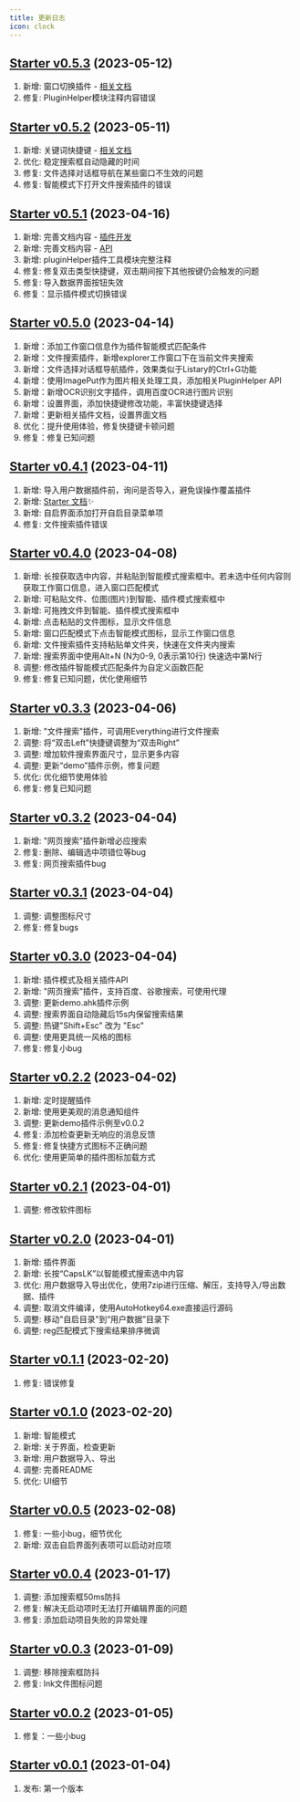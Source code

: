 ```yaml
---
title: 更新日志
icon: clock
---
```


## [Starter v0.5.3](https://github.com/AkiChase/Starter/releases/tag/v0.5.3) (2023-05-12)
1. 新增: 窗口切换插件 - [相关文档](https://AkiChase.github.io/Starter/plugin/window-switcher)
2. 修复: PluginHelper模块注释内容错误

## [Starter v0.5.2](https://github.com/AkiChase/Starter/releases/tag/v0.5.2) (2023-05-11)

1. 新增: 关键词快捷键 - [相关文档](https://AkiChase.github.io/Starter/guide/setting/#控制)
2. 优化: 稳定搜索框自动隐藏的时间
3. 修复: 文件选择对话框导航在某些窗口不生效的问题
4. 修复: 智能模式下打开文件搜索插件的错误

## [Starter v0.5.1](https://github.com/AkiChase/Starter/releases/tag/v0.5.1) (2023-04-16)

1. 新增: 完善文档内容 - [插件开发](https://AkiChase.github.io/Starter/dev/)
2. 新增: 完善文档内容 - [API](https://AkiChase.github.io/Starter/api/)
3. 新增: pluginHelper插件工具模块完整注释
4. 修复: 修复双击类型快捷键，双击期间按下其他按键仍会触发的问题
5. 修复: 导入数据界面按钮失效
6. 修复：显示插件模式切换错误

## [Starter v0.5.0](https://github.com/AkiChase/Starter/releases/tag/v0.5.0) (2023-04-14)

1. 新增：添加工作窗口信息作为插件智能模式匹配条件
2. 新增：文件搜索插件，新增explorer工作窗口下在当前文件夹搜索
3. 新增：文件选择对话框导航插件，效果类似于Listary的Ctrl+G功能
4. 新增：使用ImagePut作为图片相关处理工具，添加相关PluginHelper API
5. 新增：新增OCR识别文字插件，调用百度OCR进行图片识别
6. 新增：设置界面，添加快捷键修改功能，丰富快捷键选择
7. 新增：更新相关插件文档，设置界面文档
8. 优化：提升使用体验，修复快捷键卡顿问题
9. 修复：修复已知问题

## [Starter v0.4.1](https://github.com/AkiChase/Starter/releases/tag/v0.4.1) (2023-04-11)

1. 新增: 导入用户数据插件前，询问是否导入，避免误操作覆盖插件
2. 新增: [Starter 文档](https://AkiChase.github.io/Starter/)✨
3. 新增: 自启界面添加打开自启目录菜单项
4. 修复: 文件搜索插件错误

## [Starter v0.4.0](https://github.com/AkiChase/Starter/releases/tag/v0.4.0) (2023-04-08)

1. 新增: 长按获取选中内容，并粘贴到智能模式搜索框中。若未选中任何内容则获取工作窗口信息，进入窗口匹配模式
2. 新增: 可粘贴文件、位图(图片)到智能、插件模式搜索框中
3. 新增: 可拖拽文件到智能、插件模式搜索框中
4. 新增: 点击粘贴的文件图标，显示文件信息
5. 新增: 窗口匹配模式下点击智能模式图标，显示工作窗口信息
6. 新增: 文件搜索插件支持粘贴单文件夹，快速在文件夹内搜索
7. 新增: 搜索界面中使用Alt+N (N为0-9, 0表示第10行) 快速选中第N行
8. 调整: 修改插件智能模式匹配条件为自定义函数匹配
9. 修复: 修复已知问题，优化使用细节

## [Starter v0.3.3](https://github.com/AkiChase/Starter/releases/tag/v0.3.3) (2023-04-06)

1. 新增: "文件搜索"插件，可调用Everything进行文件搜索
2. 调整: 将“双击Left”快捷键调整为“双击Right”
3. 调整: 增加软件搜索界面尺寸，显示更多内容
4. 调整: 更新“demo”插件示例，修复问题
5. 优化: 优化细节使用体验
6. 修复: 修复已知问题

## [Starter v0.3.2](https://github.com/AkiChase/Starter/releases/tag/v0.3.2) (2023-04-04)

1. 新增: "网页搜索"插件新增必应搜索
2. 修复: 删除、编辑选中项错位等bug
3. 修复: 网页搜索插件bug

## [Starter v0.3.1](https://github.com/AkiChase/Starter/releases/tag/v0.3.1) (2023-04-04)

1. 调整: 调整图标尺寸
2. 修复: 修复bugs

## [Starter v0.3.0](https://github.com/AkiChase/Starter/releases/tag/v0.3.0) (2023-04-04)

1. 新增: 插件模式及相关插件API
2. 新增: "网页搜索"插件，支持百度、谷歌搜索，可使用代理
3. 调整: 更新demo.ahk插件示例
4. 调整: 搜索界面自动隐藏后15s内保留搜索结果
5. 调整: 热键"Shift+Esc" 改为 "Esc"
6. 调整: 使用更具统一风格的图标
7. 修复: 修复小bug

## [Starter v0.2.2](https://github.com/AkiChase/Starter/releases/tag/v0.2.2) (2023-04-02)

1. 新增: 定时提醒插件
2. 新增: 使用更美观的消息通知组件
3. 调整: 更新demo插件示例至v0.0.2
4. 修复: 添加检查更新无响应的消息反馈
5. 修复: 修复快捷方式图标不正确问题
6. 优化: 使用更简单的插件图标加载方式

## [Starter v0.2.1](https://github.com/AkiChase/Starter/releases/tag/v0.2.1) (2023-04-01)

1. 调整: 修改软件图标

## [Starter v0.2.0](https://github.com/AkiChase/Starter/releases/tag/v0.2.0) (2023-04-01)

1. 新增: 插件界面
2. 新增: 长按“CapsLK”以智能模式搜索选中内容
3. 优化: 用户数据导入导出优化，使用7zip进行压缩、解压，支持导入/导出数据、插件
4. 调整: 取消文件编译，使用AutoHotkey64.exe直接运行源码
5. 调整: 移动"自启目录"到“用户数据”目录下
6. 调整: reg匹配模式下搜索结果排序微调

## [Starter v0.1.1](https://github.com/AkiChase/Starter/releases/tag/v0.1.1) (2023-02-20)

1. 修复: 错误修复

## [Starter v0.1.0](https://github.com/AkiChase/Starter/releases/tag/v0.1.0) (2023-02-20)

1. 新增: 智能模式
2. 新增: 关于界面，检查更新
3. 新增: 用户数据导入、导出
4. 调整: 完善README
5. 优化: UI细节

## [Starter v0.0.5](https://github.com/AkiChase/Starter/releases/tag/v0.0.5) (2023-02-08)

1. 修复: 一些小bug，细节优化
2. 新增: 双击自启界面列表项可以启动对应项

## [Starter v0.0.4](https://github.com/AkiChase/Starter/releases/tag/v0.0.4) (2023-01-17)

1. 调整: 添加搜索框50ms防抖
2. 修复: 解决无启动项时无法打开编辑界面的问题
3. 修复: 添加启动项目失败的异常处理

## [Starter v0.0.3](https://github.com/AkiChase/Starter/releases/tag/v0.0.3) (2023-01-09)

1. 调整: 移除搜索框防抖
2. 修复: lnk文件图标问题

## [Starter v0.0.2](https://github.com/AkiChase/Starter/releases/tag/v0.0.2) (2023-01-05)

1. 修复：一些小bug

## [Starter v0.0.1](https://github.com/AkiChase/Starter/releases/tag/v0.0.1) (2023-01-04)

1. 发布: 第一个版本
